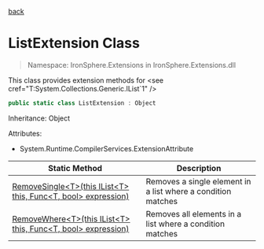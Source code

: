 ﻿[back](/IronSphere.Extensions/types)

# ListExtension Class

> Namespace: IronSphere.Extensions in  IronSphere.Extensions.dll

This class provides extension methods for &lt;see cref=&quot;T:System.Collections.Generic.IList`1&quot; /&gt;

```csharp
public static class ListExtension : Object
```
Inheritance: Object



Attributes:

* System.Runtime.CompilerServices.ExtensionAttribute



| Static Method | Description |
| --- | --- |
| [RemoveSingle&lt;T&gt;(this IList&lt;T&gt; this, Func&lt;T, bool&gt; expression)](ListExtension_RemoveSingle-T-(IList-T-,Func-T,Boolean-)) | Removes a single element in a list where a condition matches |
| [RemoveWhere&lt;T&gt;(this IList&lt;T&gt; this, Func&lt;T, bool&gt; expression)](ListExtension_RemoveWhere-T-(IList-T-,Func-T,Boolean-)) | Removes all elements in a list where a condition matches |

